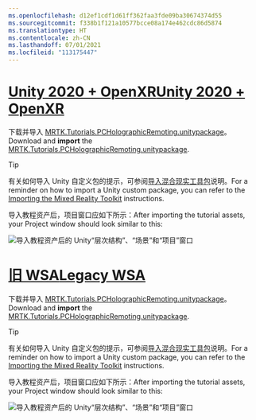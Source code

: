 ```yaml
---
ms.openlocfilehash: d12ef1cdf1d61ff362faa3fde09ba30674374d55
ms.sourcegitcommit: f338b1f121a10577bcce08a174e462cdc86d5874
ms.translationtype: HT
ms.contentlocale: zh-CN
ms.lasthandoff: 07/01/2021
ms.locfileid: "113175447"
---
```

# <a name="unity-2020--openxr"></a>[<span data-ttu-id="a0b7c-101">Unity 2020 + OpenXR</span><span class="sxs-lookup"><span data-stu-id="a0b7c-101">Unity 2020 + OpenXR</span></span>](#tab/openxr)

<span data-ttu-id="a0b7c-102">下载并导入 [MRTK.Tutorials.PCHolographicRemoting.unitypackage](https://github.com/microsoft/MixedRealityLearning/releases/download/pc-holographic-remoting-v2.4.1/MRTK.Tutorials.PCHolographicRemoting.OpenXR.unitypackage)。</span><span class="sxs-lookup"><span data-stu-id="a0b7c-102">Download and **import** the [MRTK.Tutorials.PCHolographicRemoting.unitypackage](https://github.com/microsoft/MixedRealityLearning/releases/download/pc-holographic-remoting-v2.4.1/MRTK.Tutorials.PCHolographicRemoting.OpenXR.unitypackage).</span></span>

> [!TIP]
> <span data-ttu-id="a0b7c-103">有关如何导入 Unity 自定义包的提示，可参阅[导入混合现实工具包](../mr-learning-base-04.md#importing-the-tutorial-assets)说明。</span><span class="sxs-lookup"><span data-stu-id="a0b7c-103">For a reminder on how to import a Unity custom package, you can refer to the [Importing the Mixed Reality Toolkit](../mr-learning-base-04.md#importing-the-tutorial-assets) instructions.</span></span>

<span data-ttu-id="a0b7c-104">导入教程资产后，项目窗口应如下所示：</span><span class="sxs-lookup"><span data-stu-id="a0b7c-104">After importing the tutorial assets, your Project window should look similar to this:</span></span>

![导入教程资产后的 Unity“层次结构”、“场景”和“项目”窗口](../images/mrlearning-pc-holographic-remoting/Tutorial1-Section2-Step1-1.png)

# <a name="legacy-wsa"></a>[<span data-ttu-id="a0b7c-106">旧 WSA</span><span class="sxs-lookup"><span data-stu-id="a0b7c-106">Legacy WSA</span></span>](#tab/wsa)

<span data-ttu-id="a0b7c-107">下载并导入 [MRTK.Tutorials.PCHolographicRemoting.unitypackage](https://github.com/microsoft/MixedRealityLearning/releases/download/pc-holographic-remoting-v2.4.1/MRTK.Tutorials.PCHolographicRemoting.LegacyWSA.unitypackage)。</span><span class="sxs-lookup"><span data-stu-id="a0b7c-107">Download and **import** the [MRTK.Tutorials.PCHolographicRemoting.unitypackage](https://github.com/microsoft/MixedRealityLearning/releases/download/pc-holographic-remoting-v2.4.1/MRTK.Tutorials.PCHolographicRemoting.LegacyWSA.unitypackage).</span></span>

> [!TIP]
> <span data-ttu-id="a0b7c-108">有关如何导入 Unity 自定义包的提示，可参阅[导入混合现实工具包](../mr-learning-base-04.md#importing-the-tutorial-assets)说明。</span><span class="sxs-lookup"><span data-stu-id="a0b7c-108">For a reminder on how to import a Unity custom package, you can refer to the [Importing the Mixed Reality Toolkit](../mr-learning-base-04.md#importing-the-tutorial-assets) instructions.</span></span>

<span data-ttu-id="a0b7c-109">导入教程资产后，项目窗口应如下所示：</span><span class="sxs-lookup"><span data-stu-id="a0b7c-109">After importing the tutorial assets, your Project window should look similar to this:</span></span>

![导入教程资产后的 Unity“层次结构”、“场景”和“项目”窗口](../images/mrlearning-pc-holographic-remoting/Tutorial1-Section2-Step1-1.png)
